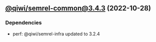 ## [@qiwi/semrel-common@3.4.3](https://github.com/qiwi/semantic-release-toolkit/compare/undefined...2022.10.28-qiwi.semrel-common.3.4.3-f0) (2022-10-28)

### Dependencies
* perf: @qiwi/semrel-infra updated to 3.2.4


